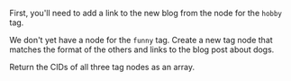 First, you'll need to add a link to the new blog from the node for the `hobby` tag.

We don't yet have a node for the `funny` tag. Create a new tag node that matches the format of the others and links to the blog post about dogs.

Return the CIDs of all three tag nodes as an array.
